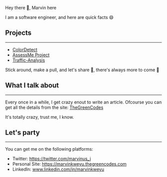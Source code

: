 Hey there :wave:, Marvin here

I am a software engineer, and here are quick facts :smile:

## Projects
---
 - [ColorDetect](https://colordetect.readthedocs.io/en/latest/colordetect.html)
 - [AssessMe Project](https://github.com/MarvinKweyu/AssessMe)
 - [Traffic-Analysis](https://traffic-analysis-display.herokuapp.com/?item_for_compare=Year)
 
 Stick around, make a pull, and let's share :rocket:, there's always more to come :construction_worker:
 
 ## What I talk about
 ---
 Every once in a while, I get crazy enout to write an article. Ofcourse you can get all the details from the site: 
 [TheGreenCodes](thegreencodes.com)
 
 It's totally crazy, trust me, I know.
 
 ## Let's party
 ---
 You can get me on the following platforms:
 
 - Twitter: https://twitter.com/marvinus_j
 - Personal Site: https://marvinkweyu.thegreencodes.com
 - LinkedIn: www.linkedin.com/in/marvinkweyu
 
